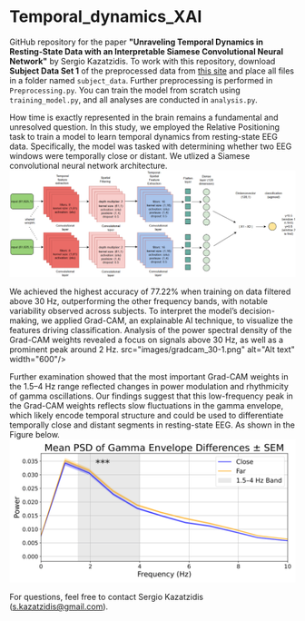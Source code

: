 # Temporal_dynamics_XAI
GitHub repository for the paper **"Unraveling Temporal Dynamics in Resting-State Data with an Interpretable Siamese Convolutional Neural Network"** by Sergio Kazatzidis. To work with this repository, download **Subject Data Set 1** of the preprocessed data from [this site](https://fcon_1000.projects.nitrc.org/indi/retro/MPI_LEMON/downloads/download_EEG.html) and place all files in a folder named `subject_data`. Further preprocessing is performed in `Preprocessing.py`. You can train the model from scratch using `training_model.py`, and all analyses are conducted in `analysis.py`.


How time is exactly represented in the brain remains a fundamental and unresolved question. In this study, we employed the Relative Positioning task to train a model to learn temporal dynamics from resting-state EEG data. Specifically, the model was tasked with determining whether two EEG windows were temporally close or distant. We utlized a Siamese convolutional neural network architecture.![Alt text](images/model_siamese.png)



We achieved the highest accuracy of 77.22\% when training on data filtered above 30 Hz, outperforming the other frequency bands, with notable variability observed across subjects. To interpret the model’s decision-making, we applied Grad-CAM, an explainable AI technique, to visualize the features driving classification. Analysis of the power spectral density of the Grad-CAM weights revealed a focus on signals above 30 Hz, as well as a prominent peak around 2 Hz. src="images/gradcam_30-1.png" alt="Alt text" width="600"/>


Further examination showed that the most important Grad-CAM weights in the 1.5–4 Hz range reflected changes in power modulation and rhythmicity of gamma oscillations. Our findings suggest that this low-frequency peak in the Grad-CAM weights reflects slow fluctuations in the gamma envelope, which likely encode temporal structure and could be used to differentiate temporally close and distant segments in resting-state EEG. As shown in the Figure below. <img src="images/envelop_powerdiff-1.png" alt="Alt text" width="600"/>

For questions, feel free to contact Sergio Kazatzidis (s.kazatzidis@gmail.com).
